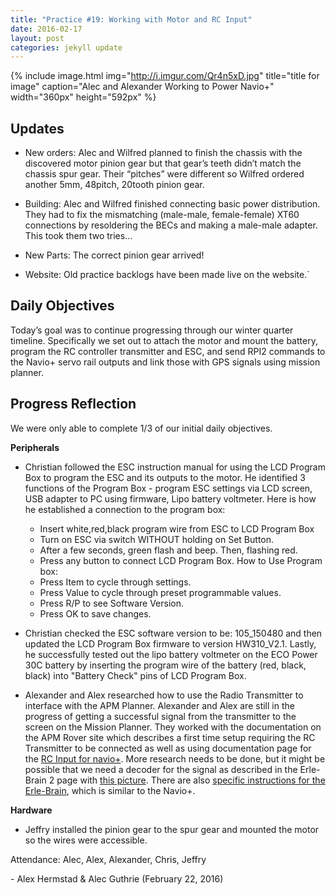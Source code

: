 ```yaml
---
title: "Practice #19: Working with Motor and RC Input"
date: 2016-02-17
layout: post
categories: jekyll update
---
```


{% include image.html
            img="http://i.imgur.com/Qr4n5xD.jpg"
            title="title for image"
            caption="Alec and Alexander Working to Power Navio+"
            width="360px"
            height="592px"
%}

## Updates

- New orders: Alec and Wilfred planned to finish the chassis with the discovered
  motor pinion gear but that gear’s teeth didn’t match the chassis spur gear.
Their “pitches” were different so Wilfred ordered another 5mm, 48pitch, 20tooth
pinion gear.

- Building: Alec and Wilfred finished connecting basic power distribution. They
  had to fix the mismatching (male-male, female-female) XT60 connections by
resoldering the BECs and making a male-male adapter. This took them two tries…

- New Parts: The correct pinion gear arrived!

- Website: Old practice backlogs have been made live on the website.`

## Daily Objectives

Today’s goal was to continue progressing through our winter quarter timeline.
Specifically we set out to attach the motor and mount the battery, program the
RC controller transmitter and ESC, and send RPI2 commands to the Navio+ servo
rail outputs and link those with GPS signals using mission planner.

## Progress Reflection

We were only able to complete 1/3 of our initial daily objectives.

**Peripherals**

* Christian followed the ESC instruction manual for using the LCD Program Box to
  program the ESC and its outputs to the motor. He identified 3 functions of the
Program Box - program ESC settings via LCD screen, USB adapter to PC using
firmware, Lipo battery voltmeter. Here is how he established a connection to the
program box:
   * Insert white,red,black program wire from ESC to LCD Program Box
   *  Turn on ESC via switch WITHOUT holding on Set Button.
   * After a few seconds, green flash and beep. Then, flashing red.
   * Press any button to connect LCD Program Box.
   How to Use Program box:
   * Press Item to cycle through settings.
   * Press Value to cycle through preset programmable values.
   * Press R/P to see Software Version.
   * Press OK to save changes.

* Christian checked the ESC software version to be:  105_150480 and then
updated the LCD Program Box firmware to version HW310_V2.1. Lastly, he
successfully tested out the lipo battery voltmeter on the ECO Power 30C battery
by inserting the program wire of the battery (red, black, black) into "Battery
Check" pins of LCD Program Box.

* Alexander and Alex researched how to use the Radio Transmitter to interface
  with the APM Planner. Alexander and Alex are still in the progress of getting
a successful signal from the transmitter to the screen on the Mission Planner.
They worked with the documentation on the APM Rover site which describes a first
time setup requiring the RC Transmitter to be connected as well as using
documentation page for the [RC Input for navio+](http://docs.emlid.com/navio/Navio-dev/rc-input/).
 More research needs to be done,
but it might be possible that we need a decoder for the signal as described in
the Erle-Brain 2 page with [this picture](http://erlerobotics.com/docs/img/Robots/common_parts/ppmencoder_connection.png).
There are also [specific instructions for the
Erle-Brain](http://rover.ardupilot.com/wiki/common-compatible-rc-transmitter-and-receiver-systems-erle-brain-2/), which is similar to the
Navio+.
  

**Hardware**

* Jeffry installed the pinion gear to the spur gear and mounted the motor so the
  wires were accessible.

Attendance: Alec, Alex, Alexander, Chris, Jeffry


\- Alex Hermstad & Alec Guthrie (February 22, 2016)

